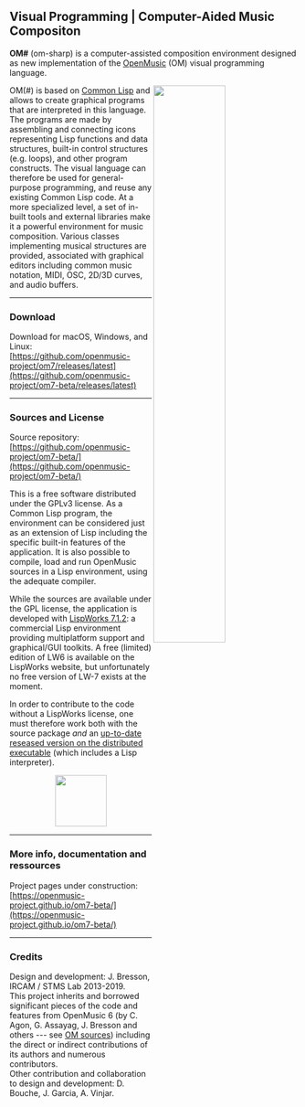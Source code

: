 
## Visual Programming | Computer-Aided Music Compositon


**OM#** (om-sharp) is a computer-assisted composition environment designed as new implementation of the [OpenMusic](http://repmus.ircam.fr/openmusic/) (OM) visual programming language.

<img src="./docs/images/scores.png" width="50%" align="right">

OM(#) is based on [Common Lisp](http://www.gigamonkeys.com/book/introduction-why-lisp.html) and allows to create graphical programs that are interpreted in this language. The programs are made by assembling and connecting icons representing Lisp functions and data structures, built-in control structures (e.g. loops), and other program constructs. The visual language can therefore be used for general-purpose programming, and reuse any existing Common Lisp code. At a more specialized level, a set of in-built tools and external libraries make it a powerful environment for music composition. Various classes implementing musical structures are provided, associated with graphical editors including common music notation, MIDI, OSC, 2D/3D curves, and audio buffers.

------

### Download

Download for macOS, Windows, and Linux:     
[https://github.com/openmusic-project/om7/releases/latest](https://github.com/openmusic-project/om7-beta/releases/latest)


------
### Sources and License

Source repository: [https://github.com/openmusic-project/om7-beta/](https://github.com/openmusic-project/om7-beta/)

This is a free software distributed under the GPLv3 license. 
As a Common Lisp program, the environment can be considered just as an extension of Lisp including the specific built-in features of the application. It is also possible to compile, load and run OpenMusic sources in a Lisp environment, using the adequate compiler.

While the sources are available under the GPL license, the application is developed with [LispWorks 7.1.2](http://www.lispworks.com/): a commercial Lisp environment providing multiplatform support and graphical/GUI toolkits. A free (limited) edition of LW6 is available on the LispWorks website, but unfortunately no free version of LW-7 exists at the moment.

In order to contribute to the code without a LispWorks license, one must therefore work both with the source package _and_ an [up-to-date reseased version on the distributed executable](https://github.com/openmusic-project/om7/releases) (which includes a Lisp interpreter).

<center><img src="./docs/images/lisp.png" width="90pix" margin="10px"></center>


------

### More info, documentation and ressources

Project pages under construction:    
[https://openmusic-project.github.io/om7-beta/](https://openmusic-project.github.io/om7-beta/)


------

### Credits

Design and development: J. Bresson, IRCAM / STMS Lab 2013-2019.     
This project inherits and borrowed significant pieces of the code and features from OpenMusic 6 (by C. Agon, G. Assayag, J. Bresson and others --- see [OM sources](https://github.com/openmusic-project/OM6/)) including the direct or indirect contributions of its authors and numerous contributors.     
Other contribution and collaboration to design and development: D. Bouche, J. Garcia, A. Vinjar.